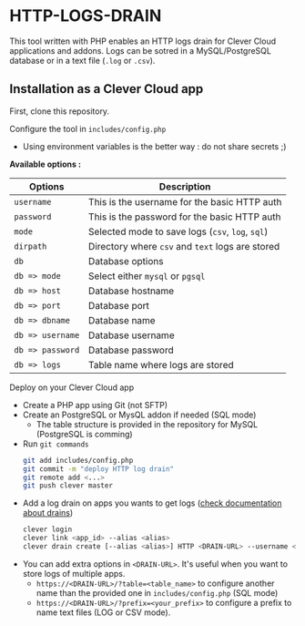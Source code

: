 # HTTP-LOGS-DRAIN

This tool written with PHP enables an HTTP logs drain for Clever Cloud applications and addons. 
Logs can be sotred in a MySQL/PostgreSQL database or in a text file (`.log` or `.csv`).

## Installation as a Clever Cloud app

First, clone this repository.

Configure the tool in `includes/config.php`

- Using environment variables is the better way : do not share secrets ;)

**Available options :**

| Options          | Description |
| ---------------- | ----------- |
| `username`       | This is the username for the basic HTTP auth |
| `password`       | This is the password for the basic HTTP auth |
| `mode`           | Selected mode to save logs (`csv`, `log`, `sql`) |
| `dirpath`        | Directory where `csv` and `text` logs are stored  |
| `db`             | Database options  |
| `db => mode`     | Select either `mysql` or `pgsql` |
| `db => host`     | Database hostname |
| `db => port`     | Database port |
| `db => dbname`   | Database name |
| `db => username` | Database username |
| `db => password` | Database password |
| `db => logs`     | Table name where logs are stored |

Deploy on your Clever Cloud app
- Create a PHP app using Git (not SFTP)
- Create an PostgreSQL or MysQL addon if needed (SQL mode)
    - The table structure is provided in the repository for MySQL (PostgreSQL is comming)
- Run `git commands`
    ```bash
    git add includes/config.php
    git commit -m "deploy HTTP log drain"
    git remote add <...>
    git push clever master
    ```
- Add a log drain on apps you wants to get logs ([check documentation about drains](https://www.clever-cloud.com/doc/administrate/log-management/#exporting-logs-to-an-external-tools))
    ```bash
    clever login
    clever link <app_id> --alias <alias>
    clever drain create [--alias <alias>] HTTP <DRAIN-URL> --username <username> --password <password> 
    ```
- You can add extra options in `<DRAIN-URL>`. It's useful when you want to store logs of multiple apps.
    - `https://<DRAIN-URL>/?table=<table_name>` to configure another name than the provided one in `includes/config.php` (SQL mode)
    - `https://<DRAIN-URL>/?prefix=<your_prefix>` to configure a prefix to name text files (LOG or CSV mode).